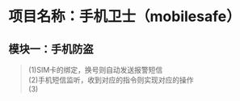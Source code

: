 # 项目名称：手机卫士（mobilesafe）
## 模块一：手机防盗
> (1)SIM卡的绑定，换号则自动发送报警短信 <br />
> (2)手机短信监听，收到对应的指令则实现对应的操作 <br />
> (3)

